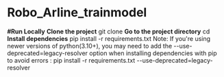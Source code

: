 # Robo_Arline_trainmodel

**#Run Locally**
**Clone the project**
git clone 
**Go to the project directory**
cd 
**Install dependencies**
pip install -r requirements.txt
Note: If you're using newer versions of python(3.10+), you may need to add the --use-deprecated=legacy-resolver option when installing dependencies with pip to avoid errors :
pip install -r requirements.txt --use-deprecated=legacy-resolver
